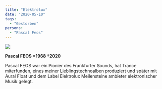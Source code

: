 ```yaml
---
title: "Elektrolux"
date: "2020-05-10"
tags:
  - "Gestorben"
persons:
  - "Pascal Feos"
---
```


![](/img/E0F25E33-7877-451E-A40D-E22FD760D572.jpeg)

**Pascal FEOS \*1968 †2020**

Pascal FEOS war ein Pionier des Frankfurter Sounds, hat Trance miterfunden, eines meiner Lieblingstechnoalben produziert und später mit Aural Float und dem Label Elektrolux Meilensteine ambieter elektronischer Musik gelegt.
